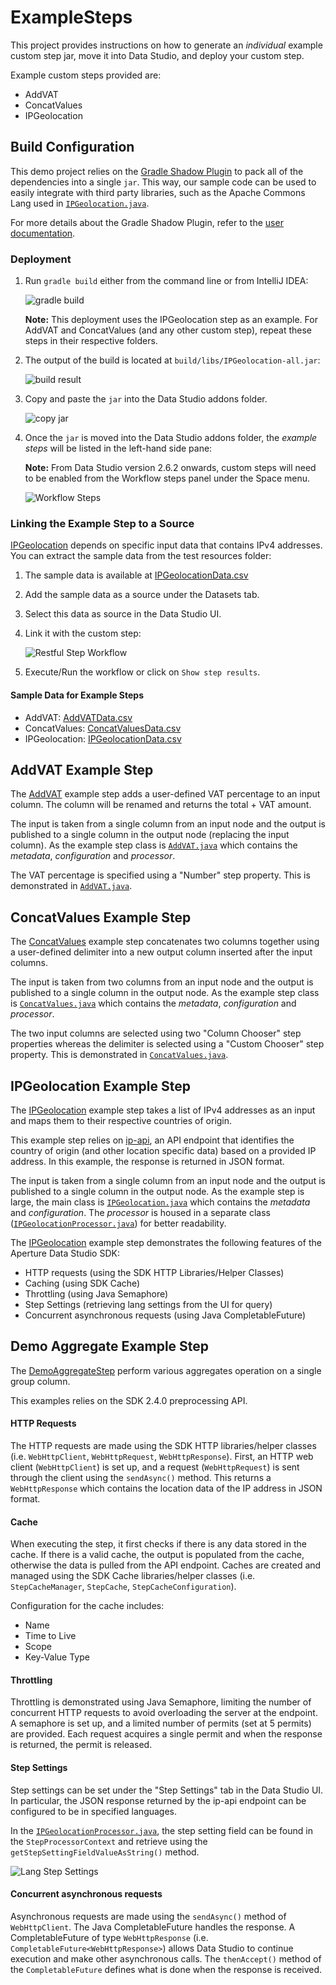 # ExampleSteps

This project provides instructions on how to generate an *individual* example custom step jar, move it into Data Studio, and deploy your custom step. 

Example custom steps provided are: 
- AddVAT
- ConcatValues
- IPGeolocation

## Build Configuration

This demo project relies on the [Gradle Shadow Plugin](https://github.com/johnrengelman/shadow) to pack all of the dependencies 
into a single `jar`. This way, our sample code can be used to easily integrate with third party libraries, such as the Apache Commons Lang used in [`IPGeolocation.java`](IPGeolocation/src/main/java/com/experian/aperture/datastudio/sdk/step/examples/IPGeolocation.java).

For more details about the Gradle Shadow Plugin, refer to the [user documentation](https://imperceptiblethoughts.com/shadow/).

### Deployment

1. Run `gradle build` either from the command line or from IntelliJ IDEA:

    ![gradle build](readme-images/gradle-build.png)
    
    **Note:** This deployment uses the IPGeolocation step as an example. For AddVAT and ConcatValues (and any other custom step), repeat these steps in their respective folders. 
   
2. The output of the build is located at `build/libs/IPGeolocation-all.jar`:

    ![build result](readme-images/build-result.png)
   
3. Copy and paste the `jar` into the Data Studio addons folder. 

    ![copy jar](readme-images/copy-jar.png)
   
4. Once the `jar` is moved into the Data Studio addons folder, the _example steps_ will be listed in the left-hand side pane:

    **Note:** From Data Studio version 2.6.2 onwards, custom steps will need to be enabled from the Workflow steps panel under the Space menu.

    ![Workflow Steps](readme-images/workflow-steps-pane.png)

### Linking the Example Step to a Source

[IPGeolocation](IPGeolocation/src/main/java/com/experian/aperture/datastudio/sdk/step/examples/IPGeolocation.java) depends on specific input data that contains IPv4 addresses. You can extract the sample data from the test resources folder:

1. The sample data is available at [IPGeolocationData.csv](IPGeolocation/src/test/resources/IPGeolocationData.csv)
2. Add the sample data as a source under the Datasets tab. 
3. Select this data as source in the Data Studio UI.
4. Link it with the custom step:

    ![Restful Step Workflow](readme-images/restful-step-workflow.png)
5. Execute/Run the workflow or click on `Show step results`.

#### Sample Data for Example Steps 
- AddVAT: [AddVATData.csv](AddVAT/src/test/resources/AddVATData.csv)
- ConcatValues: [ConcatValuesData.csv](ConcatValues/src/test/resources/ConcatValuesData.csv)
- IPGeolocation: [IPGeolocationData.csv](IPGeolocation/src/test/resources/IPGeolocationData.csv)

## AddVAT Example Step
The [AddVAT](AddVAT/src/main/java/com/experian/aperture/datastudio/sdk/step/examples/AddVAT.java) example step adds a user-defined VAT percentage to an input column. The column will be renamed and returns the total + VAT amount.

The input is taken from a single column from an input node and the output is published to a single column in the output node (replacing the input column). As the example step class is [`AddVAT.java`](AddVAT/src/main/java/com/experian/aperture/datastudio/sdk/step/examples/AddVAT.java) which contains the *metadata*, *configuration* and *processor*.  

The VAT percentage is specified using a "Number" step property. This is demonstrated in [`AddVAT.java`](AddVAT/src/main/java/com/experian/aperture/datastudio/sdk/step/examples/AddVAT.java). 

## ConcatValues Example Step
The [ConcatValues](ConcatValues/src/main/java/com/experian/aperture/datastudio/sdk/step/examples/ConcatValues.java) example step concatenates two columns together using a user-defined delimiter into a new output column inserted after the input columns.

The input is taken from two columns from an input node and the output is published to a single column in the output node. As the example step class is [`ConcatValues.java`](ConcatValues/src/main/java/com/experian/aperture/datastudio/sdk/step/examples/ConcatValues.java) which contains the *metadata*, *configuration* and *processor*.  

The two input columns are selected using two "Column Chooser" step properties whereas the delimiter is selected using a "Custom Chooser" step property. This is demonstrated in [`ConcatValues.java`](ConcatValues/src/main/java/com/experian/aperture/datastudio/sdk/step/examples/ConcatValues.java). 

## IPGeolocation Example Step

The [IPGeolocation](IPGeolocation/src/main/java/com/experian/aperture/datastudio/sdk/step/examples/IPGeolocation.java) example step takes a list of IPv4 addresses as an input and maps them to their respective countries of origin. 

This example step relies on [ip-api](https://ip-api.com/docs), an API endpoint that identifies the country of origin (and other location specific data) based on a provided IP address. In this example, the response is returned in JSON format. 

The input is taken from a single column from an input node and the output is published to a single column in the output node. As the example step is large, the main class is [`IPGeolocation.java`](IPGeolocation/src/main/java/com/experian/aperture/datastudio/sdk/step/examples/IPGeolocation.java) which contains the *metadata* and *configuration*. The *processor* is housed in a separate class ([`IPGeolocationProcessor.java`](IPGeolocation/src/main/java/com/experian/aperture/datastudio/sdk/step/examples/IPGeolocationProcessor.java)) for better readability. 

The [IPGeolocation](IPGeolocation/src/main/java/com/experian/aperture/datastudio/sdk/step/examples/IPGeolocation.java) example step demonstrates the following features of the Aperture Data Studio SDK: 
- HTTP requests (using the SDK HTTP Libraries/Helper Classes)
- Caching (using SDK Cache)
- Throttling (using Java Semaphore)
- Step Settings (retrieving lang settings from the UI for query)
- Concurrent asynchronous requests (using Java CompletableFuture)

## Demo Aggregate Example Step 

The [DemoAggregateStep](DemoAggregateStep/src/main/java/com/experian/aperture/datastudio/sdk/step/examples/DemoAggregateStep.java) perform various aggregates operation on a single group column. 

This examples relies on the SDK 2.4.0 preprocessing API.

#### HTTP Requests
The HTTP requests are made using the SDK HTTP libraries/helper classes (i.e. `WebHttpClient`, `WebHttpRequest`, `WebHttpResponse`). First, an HTTP web client (`WebHttpClient`) is set up, and a request (`WebHttpRequest`) is sent through the client using the `sendAsync()` method. This returns a `WebHttpResponse` which contains the location data of the IP address in JSON format. 

#### Cache
When executing the step, it first checks if there is any data stored in the cache. If there is a valid cache, the output is populated from the cache, otherwise the data is pulled from the API endpoint. Caches are created and managed using the SDK Cache libraries/helper classes (i.e. `StepCacheManager`, `StepCache`, `StepCacheConfiguration`).

Configuration for the cache includes: 
- Name
- Time to Live
- Scope
- Key-Value Type

#### Throttling 
Throttling is demonstrated using Java Semaphore, limiting the number of concurrent HTTP requests to avoid overloading the server at the endpoint. A semaphore is set up, and a limited number of permits (set at 5 permits) are provided. Each request acquires a single permit and when the response is returned, the permit is released. 

#### Step Settings
Step settings can be set under the "Step Settings" tab in the Data Studio UI. In particular, the JSON response returned by the ip-api endpoint can be configured to be in specified languages. 

In the [`IPGeolocationProcessor.java`](IPGeolocation/src/main/java/com/experian/aperture/datastudio/sdk/step/examples/IPGeolocationProcessor.java), the step setting field can be found in the `StepProcessorContext` and retrieve using the `getStepSettingFieldValueAsString()` method. 

   ![Lang Step Settings](readme-images/lang-step-settings.png)

#### Concurrent asynchronous requests
Asynchronous requests are made using the `sendAsync()` method of `WebHttpClient`. The Java CompletableFuture handles the response. A CompletableFuture of type `WebHttpResponse` (i.e. `CompletableFuture<WebHttpResponse>`) allows Data Studio to continue execution and make other asynchronous calls. The `thenAccept()` method of the `CompletableFuture` defines what is done when the response is received. 
